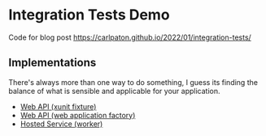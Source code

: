 # Integration Tests Demo

Code for blog post https://carlpaton.github.io/2022/01/integration-tests/

## Implementations

There's always more than one way to do something, I guess its finding the balance of what is sensible and applicable for your application.

* [Web API (xunit fixture)](./web%20api%20(xunit%20fixture)/README.md)
* [Web API (web application factory)](./web%20api%20(web%20application%20factory)/README.md)
* [Hosted Service (worker)](./worker/README.md)